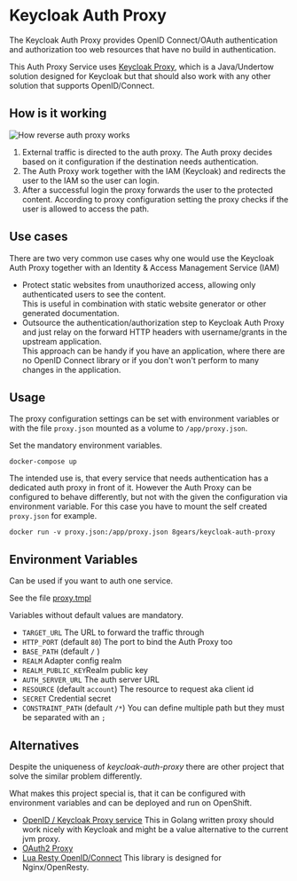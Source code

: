 # Keycloak Auth Proxy

The Keycloak Auth Proxy provides OpenID Connect/OAuth authentication and authorization too web resources that have no build in authentication.

This Auth Proxy Service uses [Keycloak Proxy][kcp], which is a Java/Undertow solution designed for Keycloak but that should also work with any other solution that supports OpenID/Connect.

## How is it working

![How reverse auth proxy works][prx_diag]

1. External traffic is directed to the auth proxy. The Auth proxy decides based on it configuration if the destination needs authentication.
2. The Auth Proxy work together with the IAM (Keycloak) and redirects the user to the IAM so the user can login.
3.  After a successful login the proxy forwards the user to the protected content. According to proxy configuration setting the proxy checks if the user is allowed to access the path.

## Use cases

There are two very common use cases why one would use the Keycloak Auth Proxy together with an Identity & Access Management Service (IAM)

- Protect static websites from unauthorized access, allowing only authenticated users to see the content.  
  This is useful in combination with static website generator or other generated documentation.
- Outsource the authentication/authorization step to Keycloak Auth Proxy and just relay on the forward HTTP headers with username/grants in the upstream application.   
  This approach can be handy if you have an application, where there are no OpenID Connect library or if you don't won't perform to many changes in the application. 

## Usage 

The proxy configuration settings can be set with environment variables or with the file `proxy.json` mounted as a volume to `/app/proxy.json`.

Set the mandatory environment variables.
```
docker-compose up
```

The intended use is, that every service that needs authentication has a dedicated auth proxy in front of it.
However the Auth Proxy can be configured to behave differently, but not with the given the configuration via environment variable. 
For this  case you have to mount the self created `proxy.json` for example.

```
docker run -v proxy.json:/app/proxy.json 8gears/keycloak-auth-proxy 
```

## Environment Variables
Can be used if you want to auth one service.

See the file [proxy.tmpl](proxy.tmpl)

Variables without default values are mandatory.

- `TARGET_URL` The URL to forward the traffic through
- `HTTP_PORT` (default `80`) The port to bind the Auth Proxy too
- `BASE_PATH` (default `/` )
- `REALM` Adapter config realm
- `REALM_PUBLIC_KEY`Realm public key
- `AUTH_SERVER_URL` The auth server URL 
- `RESOURCE` (default `account`) The resource to request aka client id
- `SECRET` Credential secret
- `CONSTRAINT_PATH` (default `/*`) You can define multiple path but they must be separated with an `;`

## Alternatives

Despite the uniqueness of _keycloak-auth-proxy_ there are other project that solve the similar problem differently.

What makes this project special is, that it can be configured with environment variables and can be deployed and run on OpenShift. 

- [OpenID / Keycloak Proxy service](https://github.com/gambol99/keycloak-proxy) This in Golang written proxy should work nicely with Keycloak and might be a value alternative to the current jvm proxy.
- [OAuth2 Proxy](https://github.com/bitly/oauth2_proxy)
- [Lua Resty OpenID/Connect](https://github.com/pingidentity/lua-resty-openidc) This library is designed for Nginx/OpenResty. 

<!-- Links -->

[kcp]: https://github.com/keycloak/keycloak/tree/master/proxy
[prx_diag]: https://cdn.rawgit.com/8gears/keycloak-auth-proxy/master/docs/images/How_Keycloak_Auth_Proxy_works.svg
